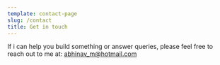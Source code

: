 ```yaml
---
template: contact-page
slug: /contact
title: Get in touch
---
```

If i can help you build something or answer queries, please feel free to reach out to me at: abhinav_m@hotmail.com